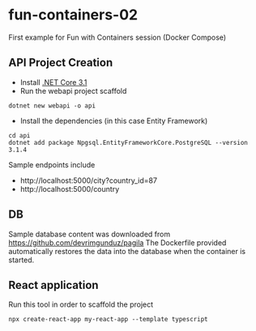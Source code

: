 # fun-containers-02
First example for Fun with Containers session (Docker Compose) 

## API Project Creation

- Install [.NET Core 3.1](https://dotnet.microsoft.com/download/dotnet-core/3.1)
- Run the webapi project scaffold
```
dotnet new webapi -o api
```
- Install the dependencies (in this case Entity Framework)
```
cd api
dotnet add package Npgsql.EntityFrameworkCore.PostgreSQL --version 3.1.4
```

Sample endpoints include
- http://localhost:5000/city?country_id=87
- http://localhost:5000/country

## DB

Sample database content was downloaded from https://github.com/devrimgunduz/pagila
The Dockerfile provided automatically restores the data into the database when the container is started.

## React application

Run this tool in order to scaffold the project
```
npx create-react-app my-react-app --template typescript
```
